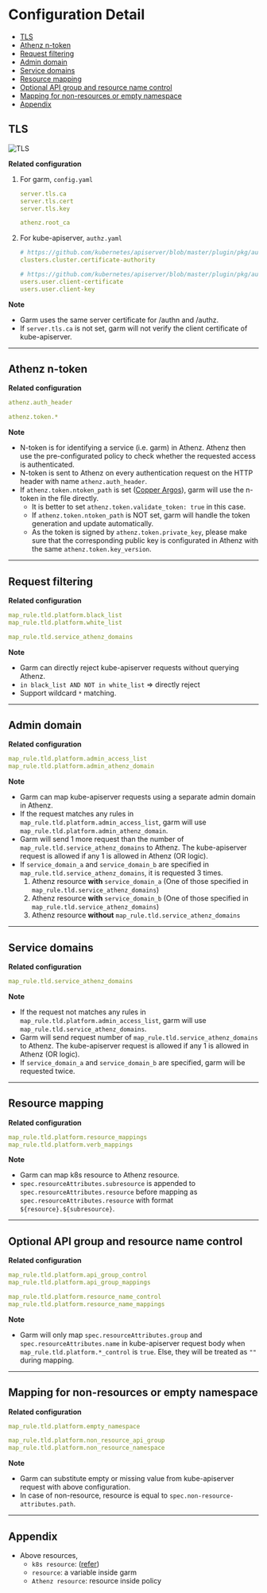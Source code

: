 # Configuration Detail

<!-- TOC -->

- [TLS](#tls)
- [Athenz n-token](#athenz-n-token)
- [Request filtering](#request-filtering)
- [Admin domain](#admin-domain)
- [Service domains](#service-domains)
- [Resource mapping](#resource-mapping)
- [Optional API group and resource name control](#optional-api-group-and-resource-name-control)
- [Mapping for non-resources or empty namespace](#mapping-for-non-resources-or-empty-namespace)
- [Appendix](#appendix)

<!-- /TOC -->
<!--markdownlint-disable MD036-->

## TLS

![TLS](./assets/tls.png)

**Related configuration**
1. For garm, `config.yaml`
    ```yaml
    server.tls.ca
    server.tls.cert
    server.tls.key

    athenz.root_ca
    ```
1. For kube-apiserver, `authz.yaml`
    ```yaml
    # https://github.com/kubernetes/apiserver/blob/master/plugin/pkg/authorizer/webhook/webhook.go#L69
    clusters.cluster.certificate-authority

    # https://github.com/kubernetes/apiserver/blob/master/plugin/pkg/authorizer/webhook/webhook.go#L76-L77
    users.user.client-certificate
    users.user.client-key
    ```

**Note**
- Garm uses the same server certificate for /authn and /authz.
- If `server.tls.ca` is not set, garm will not verify the client certificate of kube-apiserver.

---

## Athenz n-token

**Related configuration**
```yaml
athenz.auth_header

athenz.token.*
```
**Note**
- N-token is for identifying a service (i.e. garm) in Athenz. Athenz then use the pre-configurated policy to check whether the requested access is authenticated.
- N-token is sent to Athenz on every authentication request on the HTTP header with name `athenz.auth_header`.
- If `athenz.token.ntoken_path` is set ([Copper Argos](https://github.com/AthenZ/athenz/blob/master/docs/copper_argos_dev.md)), garm will use the n-token in the file directly.
  - It is better to set `athenz.token.validate_token: true` in this case.
  - If `athenz.token.ntoken_path` is NOT set, garm will handle the token generation and update automatically.
  - As the token is signed by `athenz.token.private_key`, please make sure that the corresponding public key is configurated in Athenz with the same `athenz.token.key_version`.

---

## Request filtering

**Related configuration**
```yaml
map_rule.tld.platform.black_list
map_rule.tld.platform.white_list

map_rule.tld.service_athenz_domains
```

**Note**
- Garm can directly reject kube-apiserver requests without querying Athenz.
- `in black_list AND NOT in white_list` => directly reject
- Support wildcard `*` matching.

---

## Admin domain

**Related configuration**
```yaml
map_rule.tld.platform.admin_access_list
map_rule.tld.platform.admin_athenz_domain
```

**Note**
- Garm can map kube-apiserver requests using a separate admin domain in Athenz.
- If the request matches any rules in `map_rule.tld.platform.admin_access_list`, garm will use `map_rule.tld.platform.admin_athenz_domain`.
- Garm will send 1 more request than the number of `map_rule.tld.service_athenz_domains` to Athenz. The kube-apiserver request is allowed if any 1 is allowed in Athenz (OR logic).
- If `service_domain_a` and `service_domain_b` are specified in `map_rule.tld.service_athenz_domains`, it is requested 3 times.
  1. Athenz resource **with** `service_domain_a` (One of those specified in `map_rule.tld.service_athenz_domains`)
  1. Athenz resource **with** `service_domain_b` (One of those specified in `map_rule.tld.service_athenz_domains`)
  1. Athenz resource **without** `map_rule.tld.service_athenz_domains`

---

## Service domains

**Related configuration**
```yaml
map_rule.tld.service_athenz_domains
```

**Note**
- If the request not matches any rules in `map_rule.tld.platform.admin_access_list`, garm will use `map_rule.tld.service_athenz_domains`.
- Garm will send request number of `map_rule.tld.service_athenz_domains` to Athenz. The kube-apiserver request is allowed if any 1 is allowed in Athenz (OR logic).
- If `service_domain_a` and `service_domain_b` are specified, garm will be requested twice.

---

## Resource mapping

**Related configuration**
```yaml
map_rule.tld.platform.resource_mappings
map_rule.tld.platform.verb_mappings
```

**Note**
- Garm can map k8s resource to Athenz resource.
- `spec.resourceAttributes.subresource` is appended to `spec.resourceAttributes.resource` before mapping as `spec.resourceAttributes.resource` with format `${resource}.${subresource}`.

---

## Optional API group and resource name control

**Related configuration**
```yaml
map_rule.tld.platform.api_group_control
map_rule.tld.platform.api_group_mappings

map_rule.tld.platform.resource_name_control
map_rule.tld.platform.resource_name_mappings
```

**Note**
- Garm will only map `spec.resourceAttributes.group` and `spec.resourceAttributes.name` in kube-apiserver request body when `map_rule.tld.platform.*_control` is `true`. Else, they will be treated as `""` during mapping.

---

## Mapping for non-resources or empty namespace

**Related configuration**
```yaml
map_rule.tld.platform.empty_namespace

map_rule.tld.platform.non_resource_api_group
map_rule.tld.platform.non_resource_namespace
```

**Note**
- Garm can substitute empty or missing value from kube-apiserver request with above configuration.
- In case of non-resource, resource is equal to `spec.non-resource-attributes.path`.

---

## Appendix
- Above resources,
  - `k8s resource`: ([refer](https://github.com/kubernetes/apiserver/blob/master/plugin/pkg/authorizer/webhook/webhook.go#L165))
  - `resource`: a variable inside garm
  - `Athenz resource`: resource inside policy
